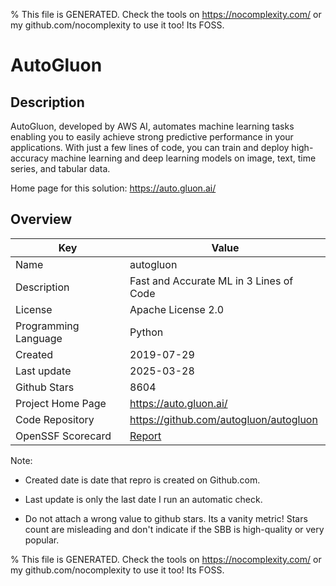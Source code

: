 
% This file is GENERATED. Check the tools on https://nocomplexity.com/ or my github.com/nocomplexity to use it too! Its FOSS. 

# AutoGluon

## Description 

AutoGluon, developed by AWS AI, automates machine learning tasks enabling you to easily achieve strong predictive performance in your applications. With just a few lines of code, you can train and deploy high-accuracy machine learning and deep learning models on image, text, time series, and tabular data.

Home page for this solution: https://auto.gluon.ai/ 

## Overview 

| Key | Value |
| --- | --- |
| Name | autogluon |
| Description | Fast and Accurate ML in 3 Lines of Code |
| License | Apache License 2.0 |
| Programming Language | Python |
| Created | 2019-07-29 |
| Last update | 2025-03-28 |
| Github Stars | 8604 |
| Project Home Page | https://auto.gluon.ai/ |
| Code Repository | https://github.com/autogluon/autogluon |
| OpenSSF Scorecard | [Report](https://securityscorecards.dev/viewer/?uri=github.com/autogluon/autogluon) |

Note:
 - Created date is date that repro is created on Github.com. 

- Last update is only the last date I run an automatic check. 

- Do not attach a wrong value to github stars. Its a vanity metric! Stars count are misleading and 
don't indicate if the SBB is high-quality or very popular.

% This file is GENERATED. Check the tools on https://nocomplexity.com/ or my github.com/nocomplexity to use it too! Its FOSS. 

